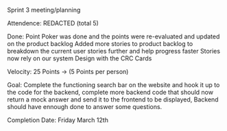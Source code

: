 Sprint 3 meeting/planning

Attendence: REDACTED (total 5)

Done: Point Poker was done and the points were re-evaluated and updated on the product backlog 
Added more stories to product backlog to breakdown the current user stories further and help progress faster
Stories now rely on our system Design with the CRC Cards

Velocity: 25 Points -> (5 Points per person)

Goal: Complete the functioning search bar on the website and hook it up to the code for the backend, complete more backend
code that should now return a mock answer and send it to the frontend to be displayed, Backend should have ennough done
to answer some questions.

Completion Date: Friday March 12th